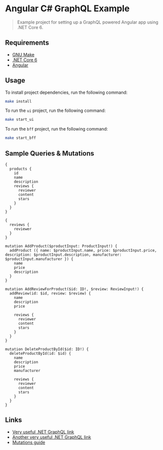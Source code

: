 # Angular C\# GraphQL Example

> Example project for setting up a GraphQL powered Angular app using .NET Core 6.

## Requirements

- [GNU Make](https://www.gnu.org/software/make/)
- [.NET Core 6](https://dotnet.microsoft.com/)
- [Angular](https://angular.io)

## Usage

To install project dependencies, run the following command:
```bash
make install
```

To run the `ui` project, run the following command:
```bash
make start_ui
```

To run the `bff` project, run the following command:
```bash
make start_bff
```

## Sample Queries & Mutations

```grapql
{
  products {
    id
    name
    description
    reviews {
      reviewer
      content
      stars
    }
  }
}

{
  reviews {
    reviewer
  }
}

mutation AddProduct($productInput: ProductInput!) {
  addProduct ({ name: $productInput.name, price: $productInput.price, description: $productInput.description, manufacturer: $productInput.manufacturer }) {
    name
    price
    description
  }
}

mutation AddReviewForProduct($id: ID!, $review: ReviewInput!) {
  addReview(id: $id, review: $review) {
    name
    description
    price
    
    reviews {
      reviewer
      content
      stars
    }
  }
}

mutation DeleteProductById($id: ID!) {
  deleteProductById(id: $id) {
    name
    description
    price
    manufacturer

    reviews {
      reviewer
      content
      stars
    }
  }
}
```

## Links

- [Very useful .NET GraphQL link](https://dev.to/berviantoleo/getting-started-graphql-in-net-6-part-1-4ic2)
- [Another very useful .NET GraphQL link](https://www.red-gate.com/simple-talk/development/dotnet-development/building-and-consuming-graphql-api-in-asp-net-core-5/)
- [Mutations guide](https://graphql.org/learn/queries/#mutations)
